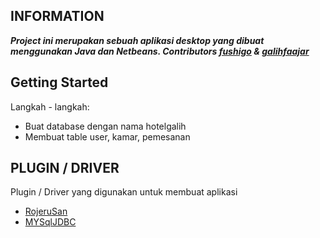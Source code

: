 ## INFORMATION
***Project ini merupakan sebuah aplikasi desktop yang dibuat menggunakan Java dan Netbeans.  Contributors [fushigo](https://github.com/fushigo) & [galihfaajar](https://github.com/galihfaajar)***

## Getting Started

Langkah - langkah: 
- Buat database dengan nama hotelgalih
- Membuat table user, kamar, pemesanan

## PLUGIN / DRIVER
Plugin / Driver yang digunakan untuk membuat aplikasi
- [RojeruSan](https://github.com/RojeruSan/Componentes-RS-1.0)
- [MYSqlJDBC](https://dev.mysql.com/downloads/connector/j/)